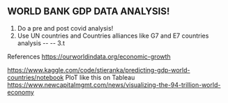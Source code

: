 ## WORLD BANK GDP DATA ANALYSIS!

1. Do a pre and post covid analysis!
2. Use UN countries and Countries alliances like G7 and E7 countries analysis
--
--
3.t






References
https://ourworldindata.org/economic-growth

https://www.kaggle.com/code/stieranka/predicting-gdp-world-countries/notebook
PloT like this on Tableau
https://www.newcapitalmgmt.com/news/visualizing-the-94-trillion-world-economy
 
